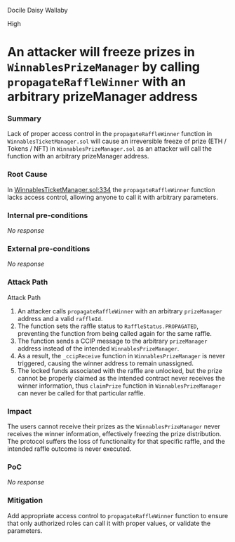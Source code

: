 Docile Daisy Wallaby

High

# An attacker will freeze prizes in `WinnablesPrizeManager` by calling `propagateRaffleWinner` with an arbitrary prizeManager address

### Summary

Lack of proper access control in the `propagateRaffleWinner` function in `WinnablesTicketManager.sol` will cause an irreversible freeze of prize (ETH / Tokens / NFT) in `WinnablesPrizeManager.sol` as an attacker will call the function with an arbitrary prizeManager address.

### Root Cause

In [WinnablesTicketManager.sol:334](https://github.com/sherlock-audit/2024-08-winnables-raffles/blob/main/public-contracts/contracts/WinnablesTicketManager.sol#L334) the `propagateRaffleWinner` function lacks access control, allowing anyone to call it with arbitrary parameters.

### Internal pre-conditions

_No response_

### External pre-conditions

_No response_

### Attack Path

Attack Path
1. An attacker calls `propagateRaffleWinner` with an arbitrary `prizeManager` address and a valid `raffleId`.
2. The function sets the raffle status to `RaffleStatus.PROPAGATED`, preventing the function from being called again for the same raffle.
3. The function sends a CCIP message to the arbitrary `prizeManager` address instead of the intended `WinnablesPrizeManager`.
4. As a result, the `_ccipReceive` function in `WinnablesPrizeManager` is never triggered, causing the winner address to remain unassigned.
5. The locked funds associated with the raffle are unlocked, but the prize cannot be properly claimed as the intended contract never receives the winner information, thus `claimPrize` function in `WinnablesPrizeManager` can never be called for that particular raffle.


### Impact

The users cannot receive their prizes as the `WinnablesPrizeManager` never receives the winner information, effectively freezing the prize distribution. The protocol suffers the loss of functionality for that specific raffle, and the intended raffle outcome is never executed.

### PoC

_No response_

### Mitigation

Add appropriate access control to `propagateRaffleWinner` function to ensure that only authorized roles can call it with proper values, or validate the parameters.